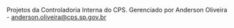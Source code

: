 Projetos da Controladoria Interna do CPS.
Gerenciado por Anderson Oliveira - anderson.oliveira@cps.sp.gov.br
